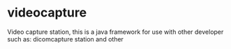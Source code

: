 # videocapture
Video capture station, this is a java  framework for use with other developer such as: dicomcapture station and other 
